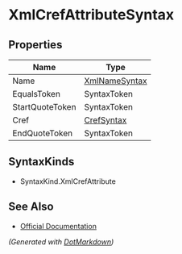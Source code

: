 # XmlCrefAttributeSyntax

## Properties

| Name            | Type                              |
| --------------- | --------------------------------- |
| Name            | [XmlNameSyntax](XmlNameSyntax.md) |
| EqualsToken     | SyntaxToken                       |
| StartQuoteToken | SyntaxToken                       |
| Cref            | [CrefSyntax](CrefSyntax.md)       |
| EndQuoteToken   | SyntaxToken                       |

## SyntaxKinds

* SyntaxKind\.XmlCrefAttribute

## See Also

* [Official Documentation](https://docs.microsoft.com/en-us/dotnet/api/microsoft.codeanalysis.csharp.syntax.xmlcrefattributesyntax)


*\(Generated with [DotMarkdown](http://github.com/JosefPihrt/DotMarkdown)\)*